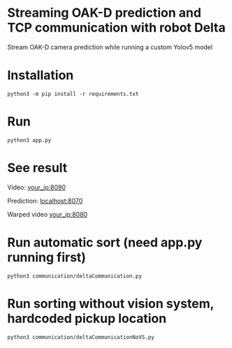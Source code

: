# Streaming OAK-D prediction and TCP communication with robot Delta
Stream OAK-D camera prediction while running a custom Yolov5 model

# Installation
```python3 -m pip install -r requirements.txt```

# Run
```python3 app.py```

# See result
Video: [your_ip:8090](http://localhost:8090)

Prediction: [localhost:8070](http://localhost:8070)

Warped video [your_ip:8080](http://localhost:8080)

# Run automatic sort (need app.py running first)
```python3 communication/deltaCommunication.py```

# Run sorting without vision system, hardcoded pickup location
```python3 communication/deltaCommunicationNoVS.py```
